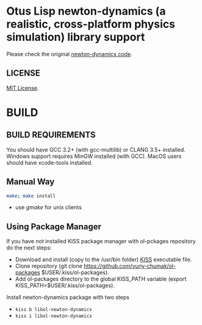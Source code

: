 Otus Lisp newton-dynamics (a realistic, cross-platform physics simulation) library support
==========================================================================================

Please check the original [newton-dynamics code](https://github.com/MADEAPPS/newton-dynamics).


LICENSE
-------

[MIT License](LICENSE).


BUILD
=====

BUILD REQUIREMENTS
------------------

You should have GCC 3.2+ (with gcc-multilib) or CLANG 3.5+ installed.
Windows support requires MinGW installed (with GCC).
MacOS users should have xcode-tools installed.


Manual Way
----------

```bash
make; make install
```
* use *gmake* for unix clients


Using Package Manager
---------------------

If you have not installed KISS package manager with ol-pckages repository do the next steps:
  * Download and install (copy to the /usr/bin folder) [KISS](https://raw.githubusercontent.com/kisslinux/kiss/master/kiss) executable file.
  * Clone repository (git clone https://github.com/yuriy-chumak/ol-packages $USER/.kiss/ol-packages).
  * Add ol-packages directory to the global KISS_PATH variable (export KISS_PATH=$USER/.kiss/ol-packages).

Install newton-dynamics package with two steps
  * `kiss b libol-newton-dynamics`
  * `kiss i libol-newton-dynamics`
